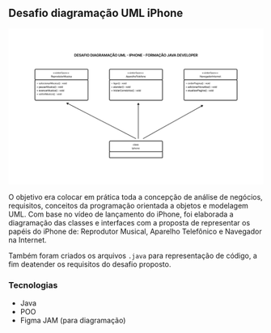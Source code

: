 ## Desafio diagramação UML iPhone

![](images\desafio-iphone-uml.png)

O objetivo era colocar em prática toda a concepção de análise de negócios, requisitos, conceitos da programação orientada a objetos e modelagem UML. Com base no vídeo de lançamento do iPhone, foi elaborada a diagramação das classes e interfaces com a proposta de representar os papéis do iPhone de: Reprodutor Musical, Aparelho Telefônico e Navegador na Internet. 

Também foram criados os arquivos `.java` para representação de código, a fim deatender os requisitos do desafio proposto.

### Tecnologias

- Java
- POO
- Figma JAM (para diagramação)